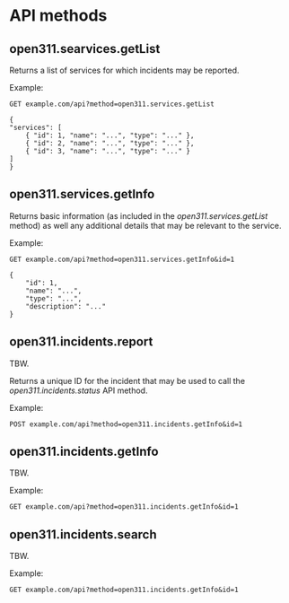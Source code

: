 API methods
==

open311.searvices.getList
--

Returns a list of services for which incidents may be reported.

Example:

	GET example.com/api?method=open311.services.getList

	{
	"services": [
		{ "id": 1, "name": "...", "type": "..." },
		{ "id": 2, "name": "...", "type": "..." },
		{ "id": 3, "name": "...", "type": "..." }
	]
	}

open311.services.getInfo
--

Returns basic information (as included in the _open311.services.getList_ method)
as well any additional details that may be relevant to the service.

Example:

	GET example.com/api?method=open311.services.getInfo&id=1

	{
		"id": 1,
		"name": "...",
		"type": "...",
		"description": "..."
	}

open311.incidents.report
--

TBW.

Returns a unique ID for the incident that may be used to call the
_open311.incidents.status_ API method.

Example:

	POST example.com/api?method=open311.incidents.getInfo&id=1

open311.incidents.getInfo
--

TBW.

Example:

	GET example.com/api?method=open311.incidents.getInfo&id=1

open311.incidents.search
--

TBW.

Example:

	GET example.com/api?method=open311.incidents.getInfo&id=1

